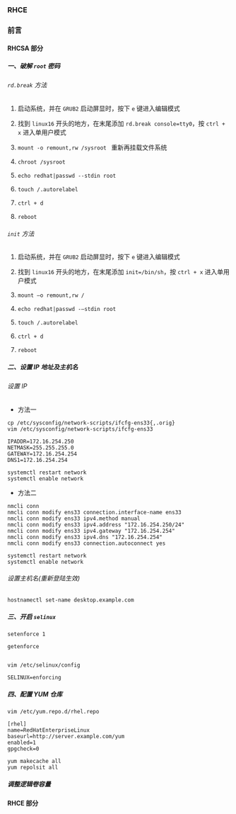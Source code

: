 ### RHCE

### 前言



#### RHCSA 部分

##### 一、破解 `root` 密码


###### `rd.break` 方法

1. 启动系统，并在 `GRUB2` 启动屏显时，按下 `e` 键进入编辑模式

2. 找到 `linux16` 开头的地方，在末尾添加 `rd.break console=tty0`，按 `ctrl + x` 进入单用户模式

3. `mount -o remount,rw /sysroot ` 重新再挂载文件系统

4. `chroot /sysroot `

5. `echo redhat|passwd --stdin root`

6. `touch /.autorelabel `

7. `ctrl + d`

8. `reboot`

###### `init` 方法

1. 启动系统，并在 `GRUB2` 启动屏显时，按下 `e` 键进入编辑模式

2. 找到 `linux16` 开头的地方，在末尾添加 `init=/bin/sh`，按 `ctrl + x` 进入单用户模式

3. `mount –o remount,rw /`

4. `echo redhat|passwd -–stdin root`

5. `touch /.autorelabel `

6. `ctrl + d`

7. `reboot`

##### 二、设置 IP 地址及主机名

###### 设置 IP

+ 方法一

```shell
cp /etc/sysconfig/network-scripts/ifcfg-ens33{,.orig}
vim /etc/sysconfig/network-scripts/ifcfg-ens33

IPADDR=172.16.254.250
NETMASK=255.255.255.0
GATEWAY=172.16.254.254
DNS1=172.16.254.254

systemctl restart network
systemctl enable network
```

+ 方法二

```shell
nmcli conn
nmcli conn modify ens33 connection.interface-name ens33
nmcli conn modify ens33 ipv4.method manual
nmcli conn modify ens33 ipv4.address "172.16.254.250/24"
nmcli conn modify ens33 ipv4.gateway "172.16.254.254"
nmcli conn modify ens33 ipv4.dns "172.16.254.254"
nmcli conn modify ens33 connection.autoconnect yes

systemctl restart network
systemctl enable network
```

###### 设置主机名(重新登陆生效)

```shell
hostnamectl set-name desktop.example.com
```

##### 三、开启 `selinux`

```shell
setenforce 1

getenforce


vim /etc/selinux/config

SELINUX=enforcing
```

##### 四、配置 YUM 仓库

```shell
vim /etc/yum.repo.d/rhel.repo

[rhel]
name=RedHatEnterpriseLinux
baseurl=http://server.example.com/yum
enabled=1
gpgcheck=0

yum makecache all
yum repolsit all
```

##### 调整逻辑卷容量



#### RHCE 部分
